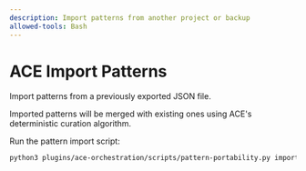 ```yaml
---
description: Import patterns from another project or backup
allowed-tools: Bash
---
```


# ACE Import Patterns

Import patterns from a previously exported JSON file.

Imported patterns will be merged with existing ones using ACE's deterministic curation algorithm.

Run the pattern import script:

```bash
python3 plugins/ace-orchestration/scripts/pattern-portability.py import --input ./patterns.json
```
